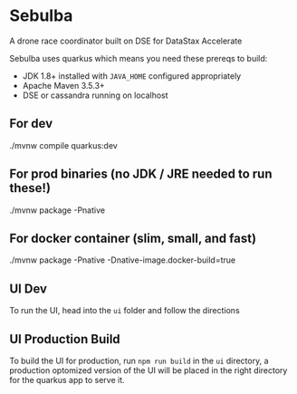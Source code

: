 # Sebulba

A drone race coordinator built on DSE for DataStax Accelerate

Sebulba uses quarkus which means you need these prereqs to build:

 - JDK 1.8+ installed with `JAVA_HOME` configured appropriately
 - Apache Maven 3.5.3+
 - DSE or cassandra running on localhost

## For dev

./mvnw compile quarkus:dev  

## For prod binaries (no JDK / JRE needed to run these!)

./mvnw package -Pnative  

## For docker container (slim, small, and fast)

./mvnw package -Pnative -Dnative-image.docker-build=true 

## UI Dev

To run the UI, head into the `ui` folder and follow the directions

## UI Production Build

To build the UI for production, run `npm run build` in the `ui` directory, a production optomized version of the UI will be placed in the right directory for the quarkus app to serve it.
